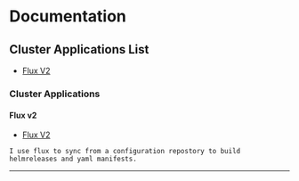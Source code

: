 # Documentation

## Cluster Applications List

- [Flux V2][flux-v2]

### Cluster Applications

#### Flux v2

- [Flux V2][fluxv2-readme]

```notes
I use flux to sync from a configuration repostory to build helmreleases and yaml manifests.
```



---
[flux-v2]: #flux-v2
[fluxv2-readme]: fluxcd/readme.md#fluxcd-helpful-documents